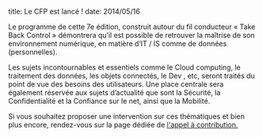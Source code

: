 title: Le CFP est lancé !
date: 2014/05/16

Le programme de cette 7e édition, construit autour du fil conducteur « Take Back Control »  démontrera qu’il est possible de retrouver la maîtrise de son environnement numérique, en matière d’IT / IS comme de données (personnelles).


Les sujets incontournables et essentiels comme le Cloud computing, le traitement des données, les objets connectés, le Dev , etc, seront traités du point de vue des besoins des utilisateurs. Une place centrale sera également réservée aux sujets d’actualité que sont la Sécurité, la Confidentialité et la Confiance sur le net, ainsi que la Mobilité.


Si vous souhaitez proposer une intervention sur ces thématiques et bien plus encore, rendez-vous sur la page dédiée de [l'appel à contribution.](http://openworldforum.org/fr/cfp/)

